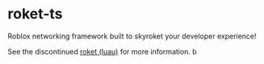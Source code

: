 # roket-ts

Roblox networking framework built to skyroket your developer experience!

See the discontinued [roket (luau)](https://www.github.com/kvbc/roket) for more information.
b
